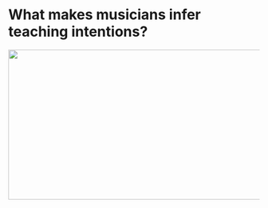 # What makes musicians infer teaching intentions?

<p align="center">
  <img width="1024" height="300" src="https://media.giphy.com/media/VJxNm7zrm3K4E/giphy.gif">
</p>